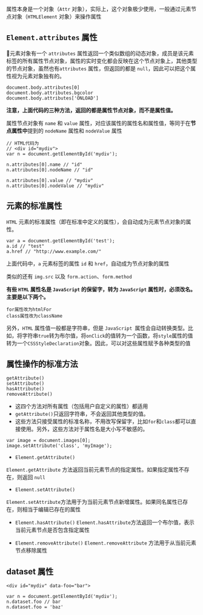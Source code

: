 属性本身是一个对象（``Attr`` 对象），实际上，这个对象极少使用，一般通过元素节点对象（``HTMLElement`` 对象）来操作属性
## ``Element.attributes`` 属性
元素对象有一个 ``attributes`` 属性返回一个类似数组的动态对象，成员是该元素标签的所有属性节点对象，属性的实时变化都会反映在这个节点对象上，其他类型的节点对象，虽然也有``attributes`` 属性，但返回的都是 ``null``，因此可以把这个属性视为元素对象独有的。
```
document.body.attributes[0]
document.body.attributes.bgcolor
document.body.attributes['ONLOAD']
```
**注意，上面代码的三种方法，返回的都是属性节点对象，而不是属性值。**

属性节点对象有 ``name`` 和 ``value`` 属性，对应该属性的属性名和属性值，等同于在**节点属性中**提到的 ``nodeName`` 属性和 ``nodeValue`` 属性
```
// HTML代码为
// <div id="mydiv">
var n = document.getElementById('mydiv');

n.attributes[0].name // "id"
n.attributes[0].nodeName // "id"

n.attributes[0].value // "mydiv"
n.attributes[0].nodeValue // "mydiv"
```
## 元素的标准属性
``HTML`` 元素的标准属性（即在标准中定义的属性），会自动成为元素节点对象的属性。

```
var a = document.getElementById('test');
a.id // "test"
a.href // "http://www.example.com/"
```
上面代码中，``a`` 元素标签的属性 ``id`` 和 ``href``，自动成为节点对象的属性

类似的还有 ``img.src`` 以及 ``form.action``、``form.method``

**有些 ``HTML`` 属性名是 ``JavaScript`` 的保留字，转为 ``JavaScript`` 属性时，必须改名。主要是以下两个。**
```
for属性改为htmlFor
class属性改为className
```
另外，``HTML`` 属性值一般都是字符串，但是 ``JavaScript ``属性会自动转换类型。比如，将字符串``true``转为布尔值，将``onClick``的值转为一个函数，将``style``属性的值转为一个``CSSStyleDeclaration``对象。因此，可以对这些属性赋予各种类型的值

## 属性操作的标准方法
```
getAttribute()
setAttribute()
hasAttribute()
removeAttribute()
```
* 这四个方法对所有属性（包括用户自定义的属性）都适用
* ``getAttribute()``只返回字符串，不会返回其他类型的值。
* 这些方法只接受属性的标准名称，不用改写保留字，比如``for``和``class``都可以直接使用。另外，这些方法对于属性名是大小写不敏感的。
```
var image = document.images[0];
image.setAttribute('class', 'myImage');
```

* ``Element.getAttribute()``

``Element.getAttribute`` 方法返回当前元素节点的指定属性。如果指定属性不存在，则返回 ``null``

* ``Element.setAttribute()``

``Element.setAttribute``方法用于为当前元素节点新增属性。如果同名属性已存在，则相当于编辑已存在的属性

* ``Element.hasAttribute()``
``Element.hasAttribute``方法返回一个布尔值，表示当前元素节点是否包含指定属性

* ``Element.removeAttribute()``
``Element.removeAttribute`` 方法用于从当前元素节点移除属性

## dataset 属性
```
<div id="mydiv" data-foo="bar">

var n = document.getElementById('mydiv');
n.dataset.foo // bar
n.dataset.foo = 'baz'
```